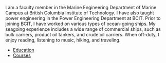 I am a faculty member in the Marine Engineering Department of Marine Campus at British Columbia Institute of Technology. I have also taught power engineering in the Power Engineering Department at BCIT. Prior to joining BCIT, I have worked on various types of ocean-going ships. My seagoing experience includes a wide range of commercial ships, such as bulk carriers, product oil tankers, and crude oil carriers. When off-duty, I enjoy reading, listening to music, hiking, and traveling.

- [Education](education.md)
- [Courses](courses.md)
